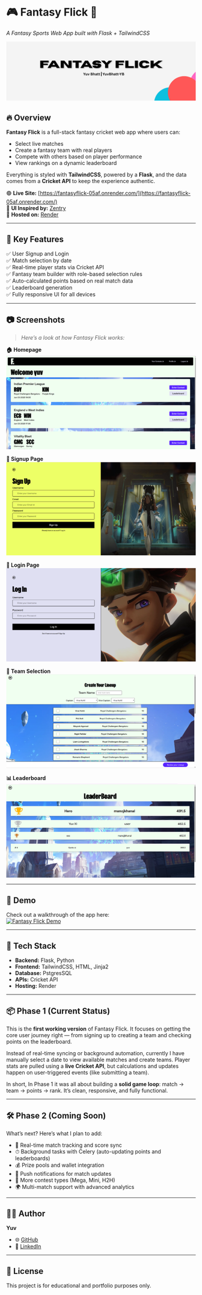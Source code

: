 # 🎮 Fantasy Flick 🏏  
*A Fantasy Sports Web App built with Flask + TailwindCSS*

![Fantasy Flick Banner](images/banner.png) 

## 🔥 Overview

**Fantasy Flick** is a full-stack fantasy cricket web app where users can:

- Select live matches  
- Create a fantasy team with real players  
- Compete with others based on player performance  
- View rankings on a dynamic leaderboard  

Everything is styled with **TailwindCSS**, powered by a **Flask**, and the data comes from a  **Cricket API** to keep the experience authentic.

🟢 **Live Site:** [https://fantasyflick-05af.onrender.com/](https://fantasyflick-05af.onrender.com/)  
🎨 **UI Inspired by:** [Zentry](https://zentry.com/)  
🚀 **Hosted on:** [Render](https://render.com)

---

## 🚀 Key Features

✅ User Signup and Login  
✅ Match selection by date  
✅ Real-time player stats via Cricket API  
✅ Fantasy team builder with role-based selection rules  
✅ Auto-calculated points based on real match data  
✅ Leaderboard generation  
✅ Fully responsive UI for all devices  

---

## 📷 Screenshots

> *Here’s a look at how Fantasy Flick works:*

**🏠 Homepage**  
![Homepage](images/homepage.png)

**🔐 Signup Page**  
![Signup](images/signup.png)

**🔑 Login Page**  
![Login](images/login.png)

**🧢 Team Selection**  
![Team Selection](images/team.png)

**📊 Leaderboard**  
![Leaderboard](images/leaderboard.png)

---

## 🎥 Demo

Check out a walkthrough of the app here:  
[![Fantasy Flick Demo](https://img.youtube.com/vi/Kg5U-_UmpaQ/0.jpg)](https://www.youtube.com/watch?v=Kg5U-_UmpaQ)

---

## 🧠 Tech Stack

- **Backend:** Flask, Python  
- **Frontend:** TailwindCSS, HTML, Jinja2  
- **Database:** PstgresSQL  
- **APIs:** Cricket API  
- **Hosting:** Render  

---

## 📦 Phase 1 (Current Status)

This is the **first working version** of Fantasy Flick. It focuses on getting the core user journey right — from signing up to creating a team and checking points on the leaderboard.  

Instead of real-time syncing or background automation, currently I have manually select a date to view available matches and create teams. Player stats are pulled using a **live Cricket API**, but calculations and updates happen on user-triggered events (like submitting a team).

In short, In Phase 1 it was all about building a **solid game loop**: match → team → points → rank. It’s clean, responsive, and fully functional.

---

## 🛠 Phase 2 (Coming Soon)

What’s next? Here’s what I plan to add:

- 🔁 Real-time match tracking and score sync  
- ⏱ Background tasks with Celery (auto-updating points and leaderboards)  
- 💰 Prize pools and wallet integration  
- 📲 Push notifications for match updates  
- 🧾 More contest types (Mega, Mini, H2H)  
- 🌍 Multi-match support with advanced analytics

---

## 👨‍💻 Author

**Yuv**  
- 🌐 [GitHub](https://github.com/YuvBhatt-YB)  
- 💼 [LinkedIn](https://www.linkedin.com/in/yuv-bhatt/)  


---

## 📌 License

This project is for educational and portfolio purposes only.
